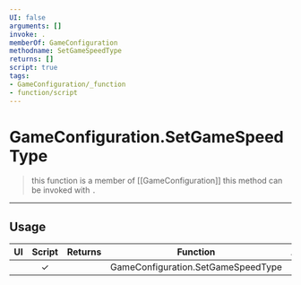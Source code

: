 ```yaml
---
UI: false
arguments: []
invoke: .
memberOf: GameConfiguration
methodname: SetGameSpeedType
returns: []
script: true
tags:
- GameConfiguration/_function
- function/script
---
```

# GameConfiguration.SetGameSpeedType
> this function is a member of [[GameConfiguration]]
> this method can be invoked with `.`
-----
## Usage
|  UI | Script | Returns | Function | Arguments |
|:---:|:------:|-------:|:--------:|:---------|
| |✓||GameConfiguration.SetGameSpeedType||

